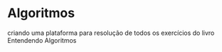 # Algoritmos
criando uma plataforma para resolução de todos os exercícios do livro Entendendo Algoritmos
